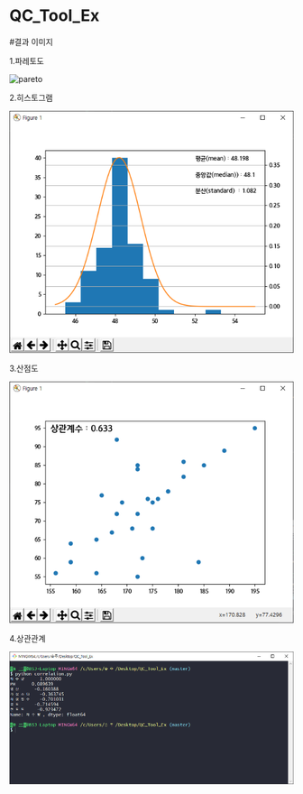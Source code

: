 # QC_Tool_Ex

#결과 이미지


1.파레토도

![pareto](./result/파레토_차트.PNG)


2.히스토그램

![histo](./result/히스토그램.PNG)

3.산점도

![scatter](./result/산점도.PNG)

4.상관관계

![corr](./result/상관관계.PNG)
